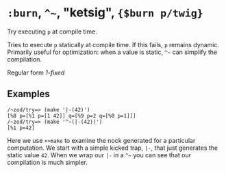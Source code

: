 # `:burn`, `^~`, "ketsig", `{$burn p/twig}`

Try executing `p` at compile time.

Tries to execute `p` statically at compile time. If this
fails, `p` remains dynamic. Primarily useful for
optimization: when a value is static, `^~` can simplify the compilation.

Regular form *1-fixed*

Examples
--------

    /~zod/try=> (make '|-(42)')
    [%8 p=[%1 p=[1 42]] q=[%9 p=2 q=[%0 p=1]]]
    /~zod/try=> (make '^~(|-(42))')
    [%1 p=42]

Here we use `++make` to examine the nock generated for a particular
computation. We start with a simple kicked trap, `|-`, that just
generates the static value `42`. When we wrap our `|-` in a `^~` you can
see that our compilation is much simpler.

